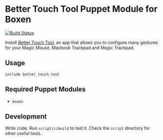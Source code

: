 # Better Touch Tool Puppet Module for Boxen

[![Build Status](https://travis-ci.org/andremedeiros/puppet-better_touch_tool.png)](https://travis-ci.org/andremedeiros/puppet-better_touch_tool)

Install [Better Touch Tool](http://boastr.net/), an app that allows you to configure many gestures for your Magic Mouse, Macbook Trackpad and Magic Trackpad.

## Usage

```puppet
include better_touch_tool
```

## Required Puppet Modules

* `boxen`

## Development

Write code. Run `script/cibuild` to test it. Check the `script`
directory for other useful tools.
